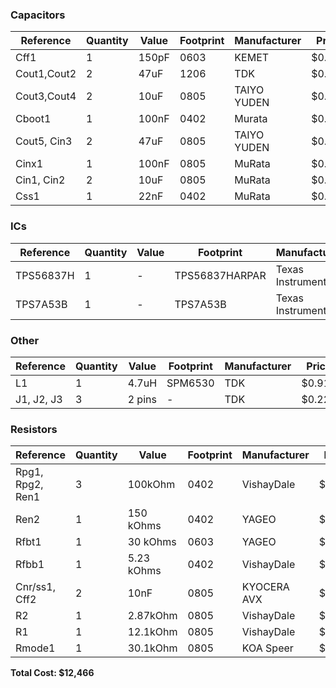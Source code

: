 ### Capacitors

| Reference         | Quantity | Value | Footprint | Manufacturer | Price  | Total  | Link |
|------------------|----------|--------|-----------|--------------|--------|--------|------|
| Cff1             | 1        | 150pF  | 0603      | KEMET        | $0.100 | $0.10  | [Link](https://cz.mouser.com/ProductDetail/Coilcraft/MSS1048-472NLC?qs=zCSbvcPd3pYtZ57pXl6AJA==) |
| Cout1,Cout2      | 2        | 47uF   | 1206      | TDK          | $0.871 | $1.74  | [Link](https://cz.mouser.com/ProductDetail/TDK/C3216X5R1E476M160AC?qs=NRhsANhppD%252BqapdVvBvu4Q==&srsltid=AfmBOor88IGo2mjg-f-txSOgmiz3VlLcC2h3cQ0RLT6DnEcd4U3pO5sj) |
| Cout3,Cout4      | 2        | 10uF   | 0805      | TAIYO YUDEN  | $0.271 | $0.54  | [Link](https://cz.mouser.com/ProductDetail/TAIYO-YUDEN/TMK212BBJ106MGHT?qs=sBf/b4nBSlfab8x4Ir6OCA==) |
| Cboot1           | 1        | 100nF  | 0402      | Murata       | $0.100 | $0.10  | [Link](https://cz.mouser.com/ProductDetail/Murata-Electronics/GRM155R71C104KA88D?qs=8YPuuxuUzMJKePo9sU3A2g%3D%3D&utm_id=9873308831&utm_source=google&utm_medium=cpc&utm_marketing_tactic=emeacorp&gad_source=1&gclid=CjwKCAjw-qi_BhBxEiwAkxvbkJHtv_fnE6-DNd9ofbrwdIR4ar) |
| Cout5, Cin3      | 2        | 47uF   | 0805      | TAIYO YUDEN  | $0.731 | $1.46  | [Link](https://cz.mouser.com/ProductDetail/TAIYO-YUDEN/MLASL21GBB5476MTNA01?qs=tlsG/Ow5FFgOkGqgSpO4Uw==) |
| Cinx1            | 1        | 100nF  | 0805      | MuRata       | $0.311 | $0.31  | [Link](https://cz.mouser.com/ProductDetail/Murata-Electronics/GCM21BR71H104KA37L?qs=HH0X151LQklyB3m9dD31Bw%3D%3D) |
| Cin1, Cin2       | 2        | 10uF   | 0805      | MuRata       | $0.151 | $0.30  | [Link](https://cz.mouser.com/ProductDetail/Murata-Electronics/GRM21BR61E106MA73L?qs=2W5sgKM%2F371odLMyCilkag%3D%3D&utm_id=9873308831&utm_source=google&utm_medium=cpc&utm_marketing_tactic=emeacorp&gad_source=1&gclid=CjwKCAjw-qi_BhBxEiwAkxvbkB1r2SfjgGCUguh6nqfyVJQ4) |
| Css1             | 1        | 22nF   | 0402      | MuRata       | $0.100 | $0.10  | [Link](https://cz.mouser.com/ProductDetail/Murata-Electronics/GRM155R71C223KA01D?qs=8YPuuxuUzMJOdYmPBbOzng%3D%3D&srsltid=AfmBOopKZbYTZPXVBd1fVLYloSIZ5jRB7w1JHnxa3LlICkUDQTlAfs9a) |

### ICs

| Reference   | Quantity | Value | Footprint         | Manufacturer       | Price  | Total  | Link |
|-------------|----------|--------|--------------------|--------------------|--------|--------|------|
| TPS56837H   | 1        | -      | TPS56837HARPAR     | Texas Instruments  | $2.061 | $2.06  | [Link](https://www.ti.com/product/TPS56837H#all) |
| TPS7A53B    | 1        | -      | TPS7A53B           | Texas Instruments  | $2.404 | $2.40  | [Link](https://www.ti.com/product/TPS7A53B) |

### Other

| Reference | Quantity | Value | Footprint      | Manufacturer | Price  | Total  | Link |
|-----------|----------|--------|----------------|--------------|--------|--------|------|
| L1        | 1        | 4.7uH  | SPM6530 | TDK    | $0.912 | $0.912  | [Link](https://eu.mouser.com/ProductDetail/TDK/SPM6530T-4R7M?qs=chjFIDm9dbpOGKMR3qNvlw%3D%3D&srsltid=AfmBOoqVbiLCndpKAL7GWJ1QUSo2v6vkROUau8GD2DFmovGrmOw4UC6J) |
| J1, J2, J3  | 3        | 2 pins  | - | TDK    | $0.228 | $0.684  | [Link](https://eu.mouser.com/ProductDetail/Molex/26-60-4020?qs=ZwgtpdmWYYSCkM5sV%252BTTVQ%3D%3D&utm_id=20109199427&utm_source=google&utm_medium=cpc&utm_marketing_tactic=emeacorp&gad_source=1&gclid=Cj0KCQjwna6_BhCbARIsALId2Z1TKAPd5AStFBjx6H46WuCbjFjCxwxaaDShFbwlQgHy8v6vKuIZAXcaAvPBEALw_wcB) |

### Resistors

| Reference                | Quantity | Value     | Footprint | Manufacturer | Price  | Total  | Link |
|--------------------------|----------|-----------|-----------|--------------|--------|--------|------|
| Rpg1, Rpg2, Ren1         | 3        | 100kOhm   | 0402      | VishayDale   | $0.100 | $0.30  | [Link](https://cz.mouser.com/ProductDetail/Vishay-Dale/CRCW0402100KFKED?qs=OlqPY1CiralZGKRwQ4Glcg%3D%3D&srsltid=AfmBOoqTmZ_JYb3DtYMJrt0NnF8wLxRnCDKtP0Pn0HWQ2hI7fz9gGto3) |
| Ren2                     | 1        | 150 kOhms | 0402      | YAGEO        | $0.12 | $0.12  | [Link](https://cz.mouser.com/ProductDetail/Bourns/CR0402-FX-1503GLF?qs=sGAEpiMZZMtlubZbdhIBICGkyIRIR3aIoYCmJyeepGY%3D) |
| Rfbt1                    | 1        | 30 kOhms  | 0603      | YAGEO        | $0.111 | $0.11  | [Link](https://cz.mouser.com/ProductDetail/YAGEO/RC0603FR-0730KL?qs=diQw95jMAeNFr44yr782FQ%3D%3D) |
| Rfbb1                    | 1        | 5.23 kOhms| 0402      | VishayDale   | $0.100 | $0.10  | [Link](https://cz.mouser.com/ProductDetail/Vishay-Dale/CRCW04025K23FKED?qs=VIm1wxVVEMYnUzBh5S257Q%3D%3D&srsltid=AfmBOoq_m7CmePoUqB7P1O8vwGh9XsbqouG1ETWfWpiRwqmOF98bJfvN) |
| Cnr/ss1, Cff2            | 2        | 10nF      | 0805      | KYOCERA AVX  | $0.340 | $0.68  | [Link](https://cz.mouser.com/ProductDetail/KYOCERA-AVX/KAF21BR72A103JT?qs=sGAEpiMZZMsh%252B1woXyUXj17cMikWvs6/Xnd4zYcRmjU%3D) |
| R2                       | 1        | 2.87kOhm  | 0805      | VishayDale   | $0.100 | $0.10  | [Link](https://cz.mouser.com/ProductDetail/Vishay-Dale/CRCW08052K87FKEA?qs=YsYeyRVmgbSWhTUw36bQxw%3D%3D) |
| R1                       | 1        | 12.1kOhm  | 0805      | VishayDale   | $0.100 | $0.10  | [Link](https://cz.mouser.com/ProductDetail/Vishay-Dale/CRCW080512K1FKTA?qs=f9V0R1Mtsf0Yr4%252BYyWfajQ%3D%3D) |
| Rmode1                   | 1        | 30.1kOhm  | 0805      | KOA Speer    | $0.233 | $0.23  | [Link](https://cz.mouser.com/ProductDetail/KOA-Speer/SG73P2ARTTD3012F?qs=Y0Uzf4wQF3ldSzmG%252BQ6ZTQ%3D%3D) |

**Total Cost: $12,466**
